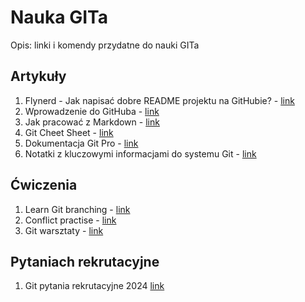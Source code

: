 # Nauka GITa  
Opis: linki i komendy przydatne do nauki GITa
## Artykuły
1. Flynerd - Jak napisać dobre README projektu na GitHubie? - [link](https://www.flynerd.pl/2018/06/jak-napisac-dobre-readme-projektu-na-githubie.html)
2. Wprowadzenie do GitHuba - [link](https://github.com/skills/introduction-to-github)
3. Jak pracować z Markdown - [link](https://github.com/skills/communicate-using-markdown)
4. Git Cheet Sheet - [link](https:/education.github.com/git-cheat-sheet-education.pdf)
5. Dokumentacja Git Pro - [link](https://git-scm.com/book/pl/v2)
6. Notatki z kluczowymi informacjami do systemu Git - [link](https://github.com/bogdanpolak/nauka-gita)
## Ćwiczenia
1. Learn Git branching - [link](https://learngitbranching.js.org/)
2. Conflict practise - [link](https://github.com/githubtraining/conflict-practice)
3. Git warsztaty - [link](https://wwww.gitwarsztaty.pl/cwiczenia)
## Pytaniach rekrutacyjne
1. Git pytania rekrutacyjne 2024 [link](https://mockit.pl/blog/pytania-rekrutacyjne-git)